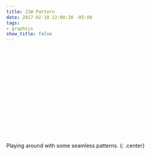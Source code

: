 ```yaml
---
title: JJW Pattern
date: 2017-02-10 22:00:20 -05:00
tags:
- graphics
show_title: false
---
```


<figure class="wide">
  <div class="img" style="background-image: url(/uploads/pattern--jjw.svg); background-repeat: repeat; background-position: center; background-size: 72px; padding-top: 56.25%;" />
</figure>

Playing around with some seamless patterns.
{: .center}